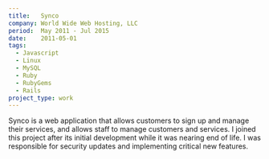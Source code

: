 ```yaml
---
title:   Synco
company: World Wide Web Hosting, LLC
period:  May 2011 - Jul 2015
date:    2011-05-01
tags:
  - Javascript
  - Linux
  - MySQL
  - Ruby
  - RubyGems
  - Rails
project_type: work
---
```


Synco is a web application that allows customers to sign up and manage their
services, and allows staff to manage customers and services. I joined this
project after its initial development while it was nearing end of life. I was
responsible for security updates and implementing critical new features.
